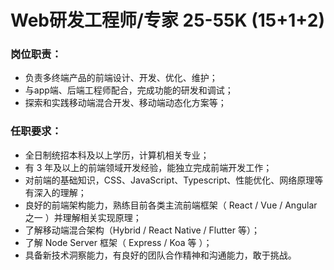 
# Web研发工程师/专家 25-55K (15+1+2)

### 岗位职责：
- 负责多终端产品的前端设计、开发、优化、维护；
- 与app端、后端工程师配合，完成功能的研发和调试；
- 探索和实践移动端混合开发、移动端动态化方案等；

### 任职要求：
- 全日制统招本科及以上学历，计算机相关专业；
- 有 3 年及以上的前端领域开发经验，能独立完成前端开发工作；
- 对前端的基础知识，CSS、JavaScript、Typescript、性能优化、网络原理等有深入的理解；
- 良好的前端架构能力，熟练目前各类主流前端框架（ React / Vue / Angular 之一 ）并理解相关实现原理；
- 了解移动端混合架构（Hybrid / React Native / Flutter 等）；
- 了解 Node Server 框架（ Express / Koa 等 ）；
- 具备新技术洞察能力，有良好的团队合作精神和沟通能力，敢于挑战。
